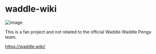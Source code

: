 # waddle-wiki

![image](https://github.com/user-attachments/assets/d5d4f563-ba8a-4e26-9f3b-347886029a81)

This is a fan project and not related to the official Waddle Waddle Pengu team.

https://waddle.wiki/
